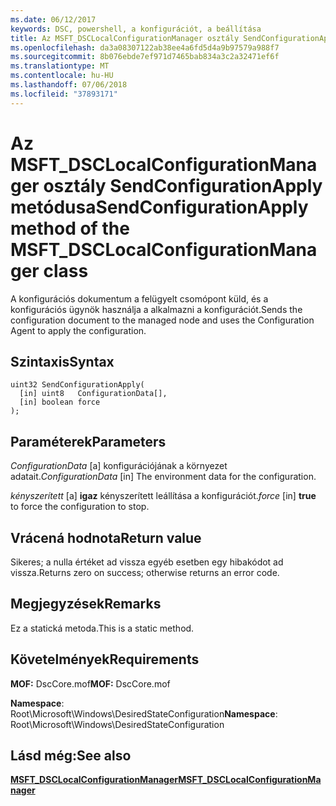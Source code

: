 ```yaml
---
ms.date: 06/12/2017
keywords: DSC, powershell, a konfigurációt, a beállítása
title: Az MSFT_DSCLocalConfigurationManager osztály SendConfigurationApply metódusa
ms.openlocfilehash: da3a08307122ab38ee4a6fd5d4a9b97579a988f7
ms.sourcegitcommit: 8b076ebde7ef971d7465bab834a3c2a32471ef6f
ms.translationtype: MT
ms.contentlocale: hu-HU
ms.lasthandoff: 07/06/2018
ms.locfileid: "37893171"
---
```

# <a name="sendconfigurationapply-method-of-the-msftdsclocalconfigurationmanager-class"></a><span data-ttu-id="11d0e-103">Az MSFT_DSCLocalConfigurationManager osztály SendConfigurationApply metódusa</span><span class="sxs-lookup"><span data-stu-id="11d0e-103">SendConfigurationApply method of the MSFT_DSCLocalConfigurationManager class</span></span>

<span data-ttu-id="11d0e-104">A konfigurációs dokumentum a felügyelt csomópont küld, és a konfigurációs ügynök használja a alkalmazni a konfigurációt.</span><span class="sxs-lookup"><span data-stu-id="11d0e-104">Sends the configuration document to the managed node and uses the Configuration Agent to apply the configuration.</span></span>

## <a name="syntax"></a><span data-ttu-id="11d0e-105">Szintaxis</span><span class="sxs-lookup"><span data-stu-id="11d0e-105">Syntax</span></span>

```mof
uint32 SendConfigurationApply(
  [in] uint8   ConfigurationData[],
  [in] boolean force
);
```

## <a name="parameters"></a><span data-ttu-id="11d0e-106">Paraméterek</span><span class="sxs-lookup"><span data-stu-id="11d0e-106">Parameters</span></span>

<span data-ttu-id="11d0e-107">*ConfigurationData* \[a\] konfigurációjának a környezet adatait.</span><span class="sxs-lookup"><span data-stu-id="11d0e-107">*ConfigurationData* \[in\] The environment data for the configuration.</span></span>

<span data-ttu-id="11d0e-108">*kényszerített* \[a\] **igaz** kényszerített leállítása a konfigurációt.</span><span class="sxs-lookup"><span data-stu-id="11d0e-108">*force* \[in\] **true** to force the configuration to stop.</span></span>

## <a name="return-value"></a><span data-ttu-id="11d0e-109">Vrácená hodnota</span><span class="sxs-lookup"><span data-stu-id="11d0e-109">Return value</span></span>

<span data-ttu-id="11d0e-110">Sikeres; a nulla értéket ad vissza egyéb esetben egy hibakódot ad vissza.</span><span class="sxs-lookup"><span data-stu-id="11d0e-110">Returns zero on success; otherwise returns an error code.</span></span>

## <a name="remarks"></a><span data-ttu-id="11d0e-111">Megjegyzések</span><span class="sxs-lookup"><span data-stu-id="11d0e-111">Remarks</span></span>

<span data-ttu-id="11d0e-112">Ez a statická metoda.</span><span class="sxs-lookup"><span data-stu-id="11d0e-112">This is a static method.</span></span>

## <a name="requirements"></a><span data-ttu-id="11d0e-113">Követelmények</span><span class="sxs-lookup"><span data-stu-id="11d0e-113">Requirements</span></span>

<span data-ttu-id="11d0e-114">**MOF:** DscCore.mof</span><span class="sxs-lookup"><span data-stu-id="11d0e-114">**MOF:** DscCore.mof</span></span>

<span data-ttu-id="11d0e-115">**Namespace**: Root\Microsoft\Windows\DesiredStateConfiguration</span><span class="sxs-lookup"><span data-stu-id="11d0e-115">**Namespace**: Root\Microsoft\Windows\DesiredStateConfiguration</span></span>

## <a name="see-also"></a><span data-ttu-id="11d0e-116">Lásd még:</span><span class="sxs-lookup"><span data-stu-id="11d0e-116">See also</span></span>

[<span data-ttu-id="11d0e-117">**MSFT_DSCLocalConfigurationManager**</span><span class="sxs-lookup"><span data-stu-id="11d0e-117">**MSFT_DSCLocalConfigurationManager**</span></span>](msft-dsclocalconfigurationmanager.md)